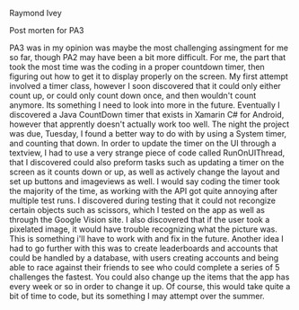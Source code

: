 Raymond Ivey 

Post morten for PA3


PA3 was in my opinion was maybe the most challenging assingment for me so far, though PA2 may have 
been a bit more difficult. For me, the part that took the most time was the coding in a proper
countdown timer, then figuring out how to get it to display properly on the screen. My first attempt
involved a timer class, however I soon discovered that it could only either count up, or could only 
count down once, and then wouldn't count anymore. Its something I need to look into more in the future.
Eventually I discovered a Java CountDown timer that exists in Xamarin C# for Android, however that
apprently doesn't actually work too well. The night the project was due, Tuesday, I found a better
way to do with by using a System timer, and counting that down. In order to update the timer
on the UI through a textview, I had to use a very strange piece of code called RunOnUIThread, that
I discovered could also preform tasks such as updating a timer on the screen as it counts down or up,
as well as actively change the layout and set up buttons and imageviews as well. I would say
coding the timer took the majority of the time, as working with the API got quite annoying after
multiple test runs. I discovered during testing that it could not recongize certain objects such
as scissors, which I tested on the app as well as through the Google Vision site. I also
discovered that if the user  took a pixelated image, it would have trouble recognizing what the
picture was. This is something i'll have to work with and fix in the future. Another idea I had
to go further with this was to create leaderboards and accounts that could be handled by a database,
with users creating accounts and being able to race against their friends to see who could
complete a series of 5 challenges the fastest. You could also change up the items that the app
has every week or so in order to change it up. Of course, this would take quite a bit of time to code,
but its something I may attempt over the summer. 